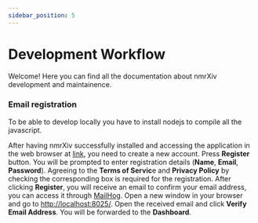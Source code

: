 ```yaml
---
sidebar_position: 5
---
```


# Development Workflow

Welcome! Here you can find all the documentation about nmrXiv development and maintainence.

### Email registration

To be able to develop locally you have to install nodejs to compile all the javascript. 


After having nmrXiv successfully installed and accessing the application in the web browser at [link](http://localhost), you need to create a new account. Press <b>Register</b> button. You will be prompted to enter registration details (<b>Name</b>, <b>Email</b>, <b>Password</b>). Agreeing to the <b>Terms of Servic</b>e and <b>Privacy Policy</b> by checking the corresponding box is required for the registration. After clicking <b>Register</b>, you will receive an email to confirm your email address, you can access it through [MailHog](https://github.com/mailhog/MailHog). Open a new window in your browser and go to [http://localhost:8025/](http://localhost:8025/). Open the received email and click <b>Verify Email Address</b>. You will be forwarded to the <b>Dashboard</b>.

